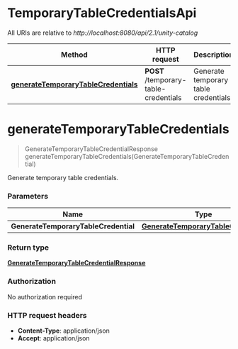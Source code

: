 # TemporaryTableCredentialsApi

All URIs are relative to *http://localhost:8080/api/2.1/unity-catalog*

| Method | HTTP request | Description |
|------------- | ------------- | -------------|
| [**generateTemporaryTableCredentials**](TemporaryTableCredentialsApi.md#generateTemporaryTableCredentials) | **POST** /temporary-table-credentials | Generate temporary table credentials. |


<a name="generateTemporaryTableCredentials"></a>
# **generateTemporaryTableCredentials**
> GenerateTemporaryTableCredentialResponse generateTemporaryTableCredentials(GenerateTemporaryTableCredential)

Generate temporary table credentials.

### Parameters

|Name | Type | Description  | Notes |
|------------- | ------------- | ------------- | -------------|
| **GenerateTemporaryTableCredential** | [**GenerateTemporaryTableCredential**](../Models/GenerateTemporaryTableCredential.md)|  | [optional] |

### Return type

[**GenerateTemporaryTableCredentialResponse**](../Models/GenerateTemporaryTableCredentialResponse.md)

### Authorization

No authorization required

### HTTP request headers

- **Content-Type**: application/json
- **Accept**: application/json

